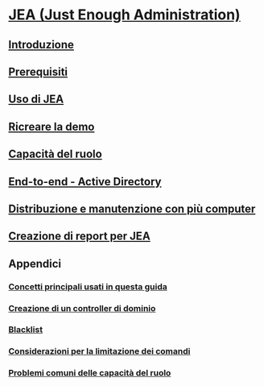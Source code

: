 # [JEA (Just Enough Administration)](README.md)
##  [Introduzione](introduction.md)
##  [Prerequisiti](prerequisites.md)
##  [Uso di JEA](using-jea.md)
##  [Ricreare la demo](remake-the-demo-endpoint.md)
##  [Capacità del ruolo](role-capabilities.md)
##  [End-to-end - Active Directory](end-to-end---active-directory.md)
##  [Distribuzione e manutenzione con più computer](multi-machine-deployment-and-maintenance.md)
##  [Creazione di report per JEA](reporting-on-jea.md)
##  Appendici
###  [Concetti principali usati in questa guida](key-concepts-used-throughout-this-guide.md)  
###  [Creazione di un controller di dominio](creating-a-domain-controller.md)  
###  [Blacklist](on-blacklisting.md)  
###  [Considerazioni per la limitazione dei comandi](considerations-when-limiting-commands.md)  
###  [Problemi comuni delle capacità del ruolo](common-role-capability-pitfalls.md)


<!--HONumber=Aug16_HO3-->


